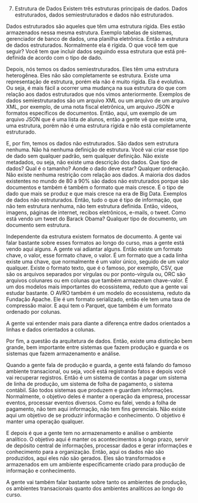 7. Estrutura de Dados
Existem três estruturas principais de dados.
Dados estruturados, dados semiestruturados e dados não estruturados.

Dados estruturados são aqueles que têm uma estrutura rígida. 
Eles estão armazenados nessa mesma estrutura.
Exemplo tabelas de sistemas, gerenciador de banco de dados, uma planilha eletrônica. Então a estrutura de dados estruturados. Normalmente ela é rígida. O que você tem que seguir? Você tem que incluir dados seguindo essa estrutura que está pré-definida de acordo com o tipo de dado.

Depois, nós temos os dados semiestruturados.
Eles têm uma estrutura heterogênea. Eles não são completamente se estrutura. Existe uma representação de estrutura, porém ela não é muito rígida. Ela é evolutiva. Ou seja, é mais fácil a ocorrer uma mudança na sua estrutura do que com relação aos dados estruturados que nós vimos anteriormente.
Exemplos de dados semiestruturados são um arquivo XML ou um arquivo de um arquivo XML, por exemplo, de uma nota fiscal eletrônica, um arquivo JSON e formatos específicos de documentos. Então, aqui, um exemplo de um arquivo JSON que é uma lista de alunos, então a gente vê que existe uma, uma estrutura, porém não é uma estrutura rígida e não está completamente estruturado.

E, por fim, temos os dados não estruturados.
São dados sem estrutura nenhuma. Não há nenhuma definição de estrutura. Você vai criar esse tipo de dado sem qualquer padrão, sem qualquer definição. Não existe metadados, ou seja, não existe uma descrição dos dados.
Que tipo de dados? Qual é o tamanho?  Aonde o dado deve estar? Qualquer ordenação.
Não existe nenhuma restrição com relação aos dados.
A maioria dos dados existentes no mundo de 80 a 90% são dados não estruturados porque são documentos e também é também o formato que mais cresce. É o tipo de dado que mais se produz e que mais cresce na era de Big Data.
Exemplos de dados não estruturados.
Então, tudo o que é tipo de informação, que não tem estrutura nenhuma, não tem estrutura definida. Então, vídeos, imagens, páginas de internet, recibos eletrônicos, e-mails, o tweet. Como está vendo um tweet do Barack Obama?
Qualquer tipo de documento, um documento sem estrutura. 

Independente da estrutura existem formatos de documento.
A gente vai falar bastante sobre esses formatos ao longo do curso, mas a gente está vendo aqui alguns. A gente vai adiantar alguns. 
Então existe um formato chave, o valor, esse formato chave, o valor. É um formato que a cada linha existe uma chave, que normalmente é um valor único, seguido de um valor qualquer. 
Existe o formato texto, que é o famoso, por exemplo, CSV, que são os arquivos separados por vírgulas ou por ponto-vírgula ou, 
ORC são arquivos colunares ou em colunas que também armazenam chave-valor. É um dos modelos mais importantes do ecossistema, reduto que a gente vai estudar bastante.
O AVRO também é um modelo do ecossistema, reduto da Fundação Apache. Ele é um formato serializado, então ele tem uma taxa de compressão maior.
E aqui tem o Parquet, que também é um formato ordenado por colunas.

A gente vai entender mais para diante a diferença entre dados orientados a linhas e dados orientados a colunas.

Por fim, a questão da arquitetura de dados.
Então, existe uma distinção bem grande, bem importante entre sistemas que fazem produção e guarda e os sistemas que fazem armazenamento e análise.

Quando a gente fala de produção e guarda, a gente está falando do famoso ambiente transacional, ou seja, você está registrando fatos e depois você vai recuperar registros. Então é um sistema de contas a pagar um sistema de linha de produção, um sistema de folha de pagamento, o sistema contábil. São todos sistemas que produzem e guardam informações. Normalmente, o objetivo deles é manter a operação da empresa, processar eventos, processar eventos diversos. Como eu falei, vendo a folha de pagamento, não tem aqui informação, não tem fins gerenciais. Não existe aqui um objetivo de se produzir informação e conhecimento. O objetivo é manter uma operação qualquer.

E depois é que a gente tem no armazenamento e análise o ambiente analítico. O objetivo aqui é manter os acontecimentos a longo prazo, servir de depósito central de informações, processar dados e gerar informações e conhecimento para a organização. Então, aqui os dados não são produzidos, aqui eles não são gerados.
Eles são transformados e armazenados em um ambiente especificamente criado para produção de informação e conhecimento. 

A gente vai também falar bastante sobre tanto os ambientes de produção, os ambientes transacionais quanto dos ambientes analíticos ao longo do curso.